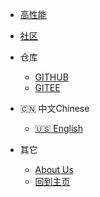 - [高性能](https://github.com/tomsun28/sureness-shiro-spring-security ':ignore')    

- [社区](https://github.com/tomsun28/sureness/discussions ':ignore')  

- 仓库  
  - [GITHUB](https://github.com/tomsun28/sureness ':ignore')    
  - [GITEE](https://gitee.com/tomsun28/sureness ':ignore')    

- :cn: 中文Chinese  
  - [:us: English](/)  

- 其它  
  - [About Us](https://usthe.com)  
  - [回到主页](/cn/)  